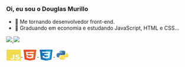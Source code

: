 ### Oi, eu sou o Douglas Murillo

- 🔭 Me tornando desenvolvedor front-end.
- 🌱 Graduando em economia e estudando JavaScript, HTML e CSS...

<div>
  <a href="https://github.com/dougmurillo">
  <img height="180em" src="https://github-readme-stats.vercel.app/api?username=dougmurillo&show_icons=true&theme=great-gatsby&include_all_commits=true&count_private=true"/>
  <img height="180em" src="https://github-readme-stats.vercel.app/api/top-langs/?username=dougmurillo&layout=compact&langs_count=7&theme=great-gatsby"/>
</div>
  <div style="display: inline_block"><br>
  <img align="center" alt="Doug-Js" height="30" width="40" src="https://raw.githubusercontent.com/devicons/devicon/master/icons/javascript/javascript-plain.svg">
  <img align="center" alt="Doug-HTML" height="30" width="40" src="https://raw.githubusercontent.com/devicons/devicon/master/icons/html5/html5-original.svg">
  <img align="center" alt="Doug-CSS" height="30" width="40" src="https://raw.githubusercontent.com/devicons/devicon/master/icons/css3/css3-original.svg">
  <img align="center" alt="Doug-Python" height="30" width="40" src="https://raw.githubusercontent.com/devicons/devicon/master/icons/python/python-original.svg">
</div>
